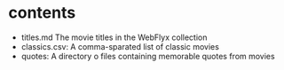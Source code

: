 # contents

* titles.md The movie titles in the WebFlyx collection
* classics.csv: A comma-sparated list of classic movies
* quotes: A directory o files containing memorable quotes from movies
